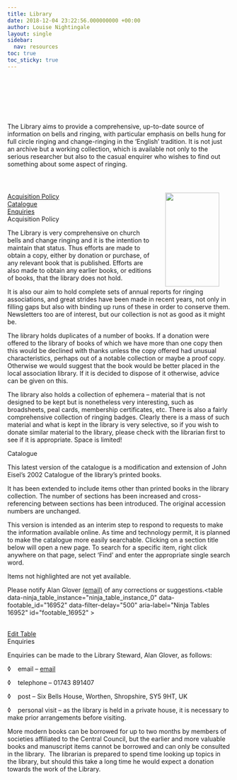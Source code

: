 ```yaml
---
title: Library
date: 2018-12-04 23:22:56.000000000 +00:00
author: Louise Nightingale
layout: single
sidebar:
  nav: resources
toc: true
toc_sticky: true
---
```

<header></header> 

 

 

The Library aims to provide a comprehensive, up-to-date source of information on bells and ringing, with particular emphasis on bells hung for full circle ringing and change-ringing in the ‘English’ tradition. It is not just an archive but a working collection, which is available not only to the serious researcher but also to the casual enquirer who wishes to find out something about some aspect of ringing.<header></header> 

<img loading="lazy" src="https://cccbr.org.uk/wp-content/uploads/2018/08/lib_shelves.jpg" alt="" width="122" height="212" align="right" hspace="25" /> 

[Acquisition Policy]()  
[Catalogue]()  
[Enquiries]()  
Acquisition Policy

The Library is very comprehensive on church bells and change ringing and it is the intention to maintain that status. Thus efforts are made to obtain a copy, either by donation or purchase, of any relevant book that is published. Efforts are also made to obtain any earlier books, or editions of books, that the library does not hold.

It is also our aim to hold complete sets of annual reports for ringing associations, and great strides have been made in recent years, not only in filling gaps but also with binding up runs of these in order to conserve them. Newsletters too are of interest, but our collection is not as good as it might be.

The library holds duplicates of a number of books. If a donation were offered to the library of books of which we have more than one copy then this would be declined with thanks unless the copy offered had unusual characteristics, perhaps out of a notable collection or maybe a proof copy. Otherwise we would suggest that the book would be better placed in the local association library. If it is decided to dispose of it otherwise, advice can be given on this.

The library also holds a collection of ephemera – material that is not designed to be kept but is nonetheless very interesting, such as broadsheets, peal cards, membership certificates, etc. There is also a fairly comprehensive collection of ringing badges. Clearly there is a mass of such material and what is kept in the library is very selective, so if you wish to donate similar material to the library, please check with the librarian first to see if it is appropriate. Space is limited!

Catalogue

This latest version of the catalogue is a modification and extension of John Eisel’s 2002 Catalogue of the library’s printed books.

It has been extended to include items other than printed books in the library collection. The number of sections has been increased and cross-referencing between sections has been introduced. The original accession numbers are unchanged.

This version is intended as an interim step to respond to requests to make the information available online. As time and technology permit, it is planned to make the catalogue more easily searchable. Clicking on a section title below will open a new page. To search for a specific item, right click anywhere on that page, select ‘Find’ and enter the appropriate single search word.

Items not highlighted are not yet available.

Please notify Alan Glover [(email)](mailto:librarysteward@cccbr.tunbury.org) of any corrections or suggestions.<table data-ninja\_table\_instance="ninja\_table\_instance\_0" data-footable\_id="16952" data-filter-delay="500" aria-label="Ninja Tables 16952" id="footable_16952" ></p> <colgroup> <col> <col> <col> <col> <col> <col> </colgroup> </table> 

[  
Edit Table](/wp-admin/admin.php?page=ninja_tables#/tables/16952)  
Enquiries

Enquiries can be made to the Library Steward, Alan Glover, as follows:

◊    email – [email](mailto:librarysteward@cccbr.tunbury.org)

◊    telephone – 01743 891407

◊    post – Six Bells House, Worthen, Shropshire, SY5 9HT, UK

◊    personal visit – as the library is held in a private house, it is necessary to make prior arrangements before visiting.

More modern books can be borrowed for up to two months by members of societies affiliated to the Central Council, but the earlier and more valuable books and manuscript items cannot be borrowed and can only be consulted in the library.  The librarian is prepared to spend time looking up topics in the library, but should this take a long time he would expect a donation towards the work of the Library.
